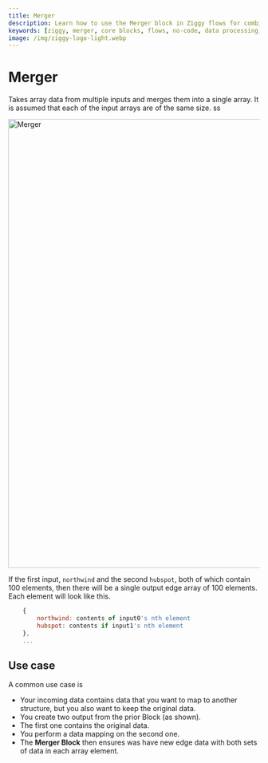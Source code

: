 ```yaml
---
title: Merger
description: Learn how to use the Merger block in Ziggy flows for combining multiple data streams. Complete guide with examples and configuration options.
keywords: [ziggy, merger, core blocks, flows, no-code, data processing, combine data]
image: /img/ziggy-logo-light.webp
---
```


# Merger
Takes array data from multiple inputs and merges them into a single array. It is assumed that each of the input arrays are of the same size. ss 

<img src="/img/flows/blocks/core/merger/block-merger.png" alt="Merger" width="900" />

If the first input, ```northwind``` and the second ```hubspot```, both of which contain 100 elements, then there will be a single output edge array of 100 elements. Each element will look like this.

```javascript
    {
        northwind: contents of input0's nth element
        hubspot: contents if input1's nth element
    },
    ...
```

## Use case
A common use case is

- Your incoming data contains data that you want to map to another structure, but you also want to keep the original data. 
- You create two output from the prior Block (as shown). 
- The first one contains the original data.  
- You perform a data mapping on the second one.
- The **Merger Block** then ensures was have new edge data with both sets of data in each array element.